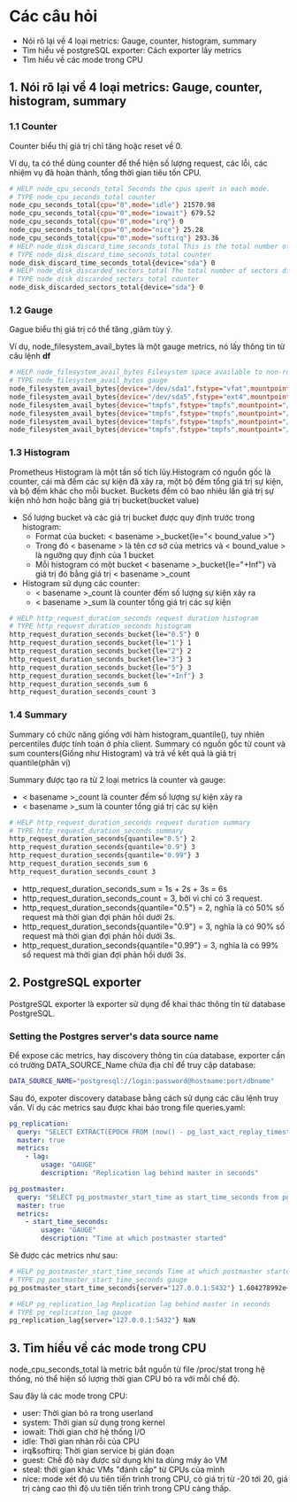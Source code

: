 # Các câu hỏi
- Nói rõ lại về 4 loại metrics: Gauge, counter, histogram, summary
- Tìm hiểu về postgreSQL exporter: Cách exporter lấy metrics
- Tìm hiểu về các mode trong CPU

## 1. Nói rõ lại về 4 loại metrics: Gauge, counter, histogram, summary
### 1.1 Counter
Counter biểu thị giá trị chỉ tăng hoặc reset về 0. 

Ví dụ, ta có thể dùng counter để thể hiện số lượng request, các lỗi, các nhiệm vụ đã hoàn thành, tổng thời gian tiêu tốn CPU.

```bash
# HELP node_cpu_seconds_total Seconds the cpus spent in each mode.
# TYPE node_cpu_seconds_total counter
node_cpu_seconds_total{cpu="0",mode="idle"} 21570.98
node_cpu_seconds_total{cpu="0",mode="iowait"} 679.52
node_cpu_seconds_total{cpu="0",mode="irq"} 0
node_cpu_seconds_total{cpu="0",mode="nice"} 25.28
node_cpu_seconds_total{cpu="0",mode="softirq"} 293.36
# HELP node_disk_discard_time_seconds_total This is the total number of seconds spent by all discards.
# TYPE node_disk_discard_time_seconds_total counter
node_disk_discard_time_seconds_total{device="sda"} 0
# HELP node_disk_discarded_sectors_total The total number of sectors discarded successfully.
# TYPE node_disk_discarded_sectors_total counter
node_disk_discarded_sectors_total{device="sda"} 0
```
### 1.2 Gauge
Gague biểu thị giá trị có thể tăng ,giảm tùy ý. 

Ví dụ, node_filesystem_avail_bytes là một gauge metrics, nó lấy thông tin từ câu lệnh **df**
```bash
# HELP node_filesystem_avail_bytes Filesystem space available to non-root users in bytes.
# TYPE node_filesystem_avail_bytes gauge
node_filesystem_avail_bytes{device="/dev/sda1",fstype="vfat",mountpoint="/boot/efi"} 5.35801856e+08
node_filesystem_avail_bytes{device="/dev/sda5",fstype="ext4",mountpoint="/"} 8.9824536576e+11
node_filesystem_avail_bytes{device="tmpfs",fstype="tmpfs",mountpoint="/run"} 3.99982592e+08
node_filesystem_avail_bytes{device="tmpfs",fstype="tmpfs",mountpoint="/run/lock"} 5.238784e+06
node_filesystem_avail_bytes{device="tmpfs",fstype="tmpfs",mountpoint="/run/snapd/ns"} 3.99982592e+08
node_filesystem_avail_bytes{device="tmpfs",fstype="tmpfs",mountpoint="/run/user/1000"} 4.02546688e+08
```

### 1.3 Histogram
Prometheus Histogram là một tần số tích lũy.Histogram có nguồn gốc là counter, cái mà đếm các sự kiện đã xảy ra, một bộ đếm tổng giá trị sự kiện, và bộ đếm khác cho mỗi bucket. Buckets đếm có bao nhiêu lần giá trị sự kiện nhỏ hơn hoặc bằng giá trị bucket(bucket value)

* Số lượng bucket và các giá trị bucket được quy định trước trong histogram:
  * Format của bucket: < basename >_bucket{le="< bound_value >"}
  * Trong đó < basename > là tên cơ sở của metrics và < bound_value > là ngưỡng quy định của 1 bucket
  * Mỗi histogram có một bucket < basename >_bucket{le="+Inf"} và giá trị đó bằng giá trị < basename >_count
* Histogram sử dụng các counter:
  * < basename >_count là counter đếm số lượng sự kiện xảy ra
  * < basename >_sum là counter tổng giá trị các sự kiện


```bash
# HELP http_request_duration_seconds request duration histogram
# TYPE http_request_duration_seconds histogram
http_request_duration_seconds_bucket{le="0.5"} 0
http_request_duration_seconds_bucket{le="1"} 1
http_request_duration_seconds_bucket{le="2"} 2
http_request_duration_seconds_bucket{le="3"} 3
http_request_duration_seconds_bucket{le="5"} 3
http_request_duration_seconds_bucket{le="+Inf"} 3
http_request_duration_seconds_sum 6
http_request_duration_seconds_count 3
```
### 1.4 Summary
Summary có chức năng giống với hàm histogram_quantile(), tuy nhiên percentiles được tính toán ở phía client. Summary có nguồn gốc từ count và sum counters(Giống như Histogram) và trả về kết quả là giá trị quantile(phân vị)

Summary được tạo ra từ 2 loại metrics là counter và gauge:
* < basename >_count là counter đếm số lượng sự kiện xảy ra
* < basename >_sum là counter tổng giá trị các sự kiện

```bash
# HELP http_request_duration_seconds request duration summary
# TYPE http_request_duration_seconds summary
http_request_duration_seconds{quantile="0.5"} 2
http_request_duration_seconds{quantile="0.9"} 3
http_request_duration_seconds{quantile="0.99"} 3
http_request_duration_seconds_sum 6
http_request_duration_seconds_count 3
```
* http_request_duration_seconds_sum = 1s + 2s + 3s = 6s
* http_request_duration_seconds_count = 3, bởi vì chỉ có 3 request.
* http_request_duration_seconds{quantile="0.5"} = 2, nghĩa là có 50% số request mà thời gian đợi phản hồi dưới 2s.
* http_request_duration_seconds{quantile="0.9"} = 3, nghĩa là có 90% số request mà thời gian đợi phản hồi dưới 3s.
* http_request_duration_seconds{quantile="0.99"} = 3, nghĩa là có 99% số request mà thời gian đợi phản hồi dưới 3s.
## 2. PostgreSQL exporter
PostgreSQL exporter là exporter sử dụng để khai thác thông tin từ database PostgreSQL.

### Setting the Postgres server's data source name

Để expose các metrics, hay discovery thông tin của database, exporter cần có trường DATA_SOURCE_Name chứa địa chỉ để truy cập database:
```bash
DATA_SOURCE_NAME="postgresql://login:password@hostname:port/dbname"
```
Sau đó, expoter discovery database bằng cách sử dụng các câu lệnh truy vấn. Ví dụ các metrics sau được khai báo trong file queries.yaml:

```yaml
pg_replication:
  query: "SELECT EXTRACT(EPOCH FROM (now() - pg_last_xact_replay_timestamp())) as lag"
  master: true
  metrics:
    - lag:
        usage: "GAUGE"
        description: "Replication lag behind master in seconds"

pg_postmaster:
  query: "SELECT pg_postmaster_start_time as start_time_seconds from pg_postmaster_start_time()"
  master: true
  metrics:
    - start_time_seconds:
        usage: "GAUGE"
        description: "Time at which postmaster started"
```
Sẽ được các metrics như sau:

```bash
# HELP pg_postmaster_start_time_seconds Time at which postmaster started
# TYPE pg_postmaster_start_time_seconds gauge
pg_postmaster_start_time_seconds{server="127.0.0.1:5432"} 1.604278992e+09

# HELP pg_replication_lag Replication lag behind master in seconds
# TYPE pg_replication_lag gauge
pg_replication_lag{server="127.0.0.1:5432"} NaN
```

## 3. Tìm hiểu về các mode trong CPU

node_cpu_seconds_total là metric bắt nguồn từ file /proc/stat trong hệ thống, nó thể hiện số lượng thời gian CPU bỏ ra với mỗi chế độ.

Sau đây là các mode trong CPU:

- user: Thời gian bỏ ra trong userland
- system: Thời gian sử dụng trong kernel
- iowait: Thời gian chờ hệ thống I/O
- idle: Thời gian nhàn rỗi của CPU 
- irq&softirq: Thời gian service bị gián đoạn
- guest: Chế độ này được sử dụng khi ta dùng máy ảo VM
- steal: thời gian khác VMs "đánh cắp" từ CPUs của mình
- nice: mode xét độ ưu tiên tiến trình trong CPU, có giá trị từ -20 tới 20, giá trị càng cao thì độ ưu tiên tiến trình trong CPU càng thấp.